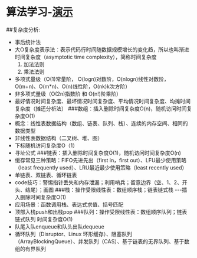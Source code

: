 # 算法学习-[演示](https://visualgo.net/zh)

##复杂度分析:
* 事后统计法
* 大O复杂度表示法：表示代码行时间随数据规模增长的变化趋，所以也叫渐进时间复杂度（asymptotic time complexity），简称时间复杂度 
    1. 加法法则
    2. 乘法法则
* 多项式量级（O(1)常量阶， O(logn)对数阶，O(nlogn)线性对数阶，  O(m+n)、O(m*n)、O(n)线性阶，O(nk)k次方阶）
* 非多项式量级（O(2n)指数阶 和 O(n!)阶乘阶）
* 最好情况时间复杂度、最坏情况时间复杂度、平均情况时间复杂度、均摊时间复杂度（摊还分析法）
###数组：插入删除时间复杂度O(n)，随机访问时间复杂度O(1)
* 概念：线性表数据结构（数组、链表、队列、栈）、连续的内存空间、相同的数据类型
* 非线性表数据结构（二叉树、堆、图）
* 下标随机访问复杂度O（1）
* 寻址公式
###链表：插入删除时间复杂度O(1)，随机访问时间复杂度O(n)
* 缓存常见三种策略：FIFO先进先出（first in，first out）、LFU最少使用策略（least frequently used）、LRU最近最少使用策略（least recently used）
* 单链表、双链表、循环链表
* code技巧：警惕指针丢失和内存泄漏；利用哨兵；留意边界（空、1、2、开头、结尾）；画图
###栈：操作受限线性表：数组顺序栈；链表链式栈 ---插入删除时间复杂度O(1)
* 应用场景：函数调用栈、表达式求值、括号匹配
* 顶部入栈push和出栈pop
###队列：操作受限线性表：数组顺序队列；链表链式队列 时间复杂度O(1)
* 队尾入队enqueue和队头出队dequeue
* 循环队列（Disruptor、Linux 环形缓存）、阻塞队列（ArrayBlockingQueue）、并发队列（CAS）、基于链表的无界队列、基于数组的有界队列
